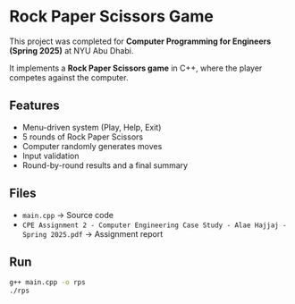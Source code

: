 # Rock Paper Scissors Game

This project was completed for **Computer Programming for Engineers (Spring 2025)** at NYU Abu Dhabi.

It implements a **Rock Paper Scissors game** in C++, where the player competes against the computer.

## Features
- Menu-driven system (Play, Help, Exit)
- 5 rounds of Rock Paper Scissors
- Computer randomly generates moves
- Input validation
- Round-by-round results and a final summary

## Files
- `main.cpp` → Source code
- `CPE Assignment 2 - Computer Engineering Case Study - Alae Hajjaj - Spring 2025.pdf` → Assignment report

## Run
```bash
g++ main.cpp -o rps
./rps
